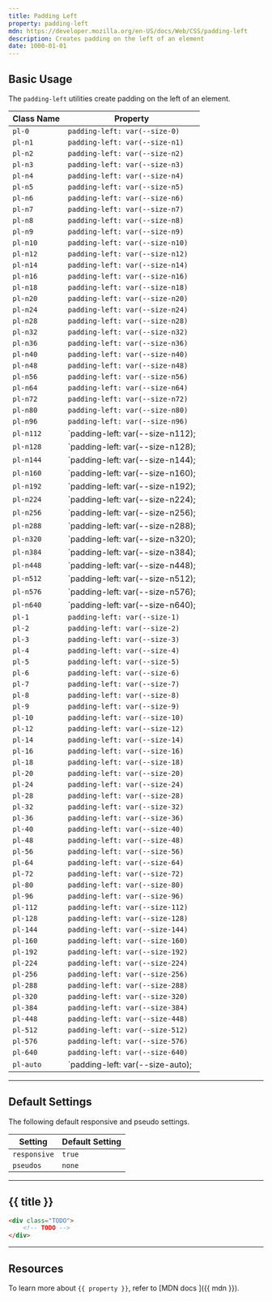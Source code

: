 ```yaml
---
title: Padding Left
property: padding-left
mdn: https://developer.mozilla.org/en-US/docs/Web/CSS/padding-left
description: Creates padding on the left of an element
date: 1000-01-01
---
```


## Basic Usage

The `padding-left` utilities create padding on the left of an element.

| Class Name | Property                         |
| ---------- | -------------------------------- |
| `pl-0`     | `padding-left: var(--size-0)`    |
| `pl-n1`    | `padding-left: var(--size-n1)`   |
| `pl-n2`    | `padding-left: var(--size-n2)`   |
| `pl-n3`    | `padding-left: var(--size-n3)`   |
| `pl-n4`    | `padding-left: var(--size-n4)`   |
| `pl-n5`    | `padding-left: var(--size-n5)`   |
| `pl-n6`    | `padding-left: var(--size-n6)`   |
| `pl-n7`    | `padding-left: var(--size-n7)`   |
| `pl-n8`    | `padding-left: var(--size-n8)`   |
| `pl-n9`    | `padding-left: var(--size-n9)`   |
| `pl-n10`   | `padding-left: var(--size-n10)`  |
| `pl-n12`   | `padding-left: var(--size-n12)`  |
| `pl-n14`   | `padding-left: var(--size-n14)`  |
| `pl-n16`   | `padding-left: var(--size-n16)`  |
| `pl-n18`   | `padding-left: var(--size-n18)`  |
| `pl-n20`   | `padding-left: var(--size-n20)`  |
| `pl-n24`   | `padding-left: var(--size-n24)`  |
| `pl-n28`   | `padding-left: var(--size-n28)`  |
| `pl-n32`   | `padding-left: var(--size-n32)`  |
| `pl-n36`   | `padding-left: var(--size-n36)`  |
| `pl-n40`   | `padding-left: var(--size-n40)`  |
| `pl-n48`   | `padding-left: var(--size-n48)`  |
| `pl-n56`   | `padding-left: var(--size-n56)`  |
| `pl-n64`   | `padding-left: var(--size-n64)`  |
| `pl-n72`   | `padding-left: var(--size-n72)`  |
| `pl-n80`   | `padding-left: var(--size-n80)`  |
| `pl-n96`   | `padding-left: var(--size-n96)`  |
| `pl-n112`  | `padding-left: var(--size-n112); |
| `pl-n128`  | `padding-left: var(--size-n128); |
| `pl-n144`  | `padding-left: var(--size-n144); |
| `pl-n160`  | `padding-left: var(--size-n160); |
| `pl-n192`  | `padding-left: var(--size-n192); |
| `pl-n224`  | `padding-left: var(--size-n224); |
| `pl-n256`  | `padding-left: var(--size-n256); |
| `pl-n288`  | `padding-left: var(--size-n288); |
| `pl-n320`  | `padding-left: var(--size-n320); |
| `pl-n384`  | `padding-left: var(--size-n384); |
| `pl-n448`  | `padding-left: var(--size-n448); |
| `pl-n512`  | `padding-left: var(--size-n512); |
| `pl-n576`  | `padding-left: var(--size-n576); |
| `pl-n640`  | `padding-left: var(--size-n640); |
| `pl-1`     | `padding-left: var(--size-1)`    |
| `pl-2`     | `padding-left: var(--size-2)`    |
| `pl-3`     | `padding-left: var(--size-3)`    |
| `pl-4`     | `padding-left: var(--size-4)`    |
| `pl-5`     | `padding-left: var(--size-5)`    |
| `pl-6`     | `padding-left: var(--size-6)`    |
| `pl-7`     | `padding-left: var(--size-7)`    |
| `pl-8`     | `padding-left: var(--size-8)`    |
| `pl-9`     | `padding-left: var(--size-9)`    |
| `pl-10`    | `padding-left: var(--size-10)`   |
| `pl-12`    | `padding-left: var(--size-12)`   |
| `pl-14`    | `padding-left: var(--size-14)`   |
| `pl-16`    | `padding-left: var(--size-16)`   |
| `pl-18`    | `padding-left: var(--size-18)`   |
| `pl-20`    | `padding-left: var(--size-20)`   |
| `pl-24`    | `padding-left: var(--size-24)`   |
| `pl-28`    | `padding-left: var(--size-28)`   |
| `pl-32`    | `padding-left: var(--size-32)`   |
| `pl-36`    | `padding-left: var(--size-36)`   |
| `pl-40`    | `padding-left: var(--size-40)`   |
| `pl-48`    | `padding-left: var(--size-48)`   |
| `pl-56`    | `padding-left: var(--size-56)`   |
| `pl-64`    | `padding-left: var(--size-64)`   |
| `pl-72`    | `padding-left: var(--size-72)`   |
| `pl-80`    | `padding-left: var(--size-80)`   |
| `pl-96`    | `padding-left: var(--size-96)`   |
| `pl-112`   | `padding-left: var(--size-112)`  |
| `pl-128`   | `padding-left: var(--size-128)`  |
| `pl-144`   | `padding-left: var(--size-144)`  |
| `pl-160`   | `padding-left: var(--size-160)`  |
| `pl-192`   | `padding-left: var(--size-192)`  |
| `pl-224`   | `padding-left: var(--size-224)`  |
| `pl-256`   | `padding-left: var(--size-256)`  |
| `pl-288`   | `padding-left: var(--size-288)`  |
| `pl-320`   | `padding-left: var(--size-320)`  |
| `pl-384`   | `padding-left: var(--size-384)`  |
| `pl-448`   | `padding-left: var(--size-448)`  |
| `pl-512`   | `padding-left: var(--size-512)`  |
| `pl-576`   | `padding-left: var(--size-576)`  |
| `pl-640`   | `padding-left: var(--size-640)`  |
| `pl-auto`  | `padding-left: var(--size-auto); |

---

## Default Settings

The following default responsive and pseudo settings.

| Setting      | Default Setting |
| ------------ | --------------- |
| `responsive` | `true`          |
| `pseudos`    | `none`          |

---

## {{ title }}

<div class="bg-silver-200 p-20 h-256 radius-md flex flex-wrap align-content-center">
  <!-- ... -->
</div>

```html
<div class="TODO">
	<!-- TODO -->
</div>
```

---

## Resources

To learn more about `{{ property }}`, refer to [MDN docs <i class="far fa-external-link ml-6"></i>]({{ mdn }}).
